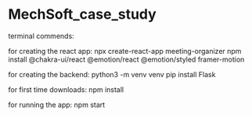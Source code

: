 # MechSoft_case_study

terminal commends:

for creating the react app:
npx create-react-app meeting-organizer
npm install @chakra-ui/react @emotion/react @emotion/styled framer-motion

for creating the backend:
python3 -m venv venv
pip install Flask

for first time downloads:
npm install

for running the app:
npm start
